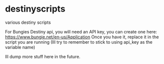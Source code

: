 # destinyscripts
various destiny scripts

For Bungies Destiny api, you will need an API key, you can create one here: https://www.bungie.net/en-us/Application
Once you have it, replace it in the script you are running 
(Ill try to remember to stick to using api_key as the variable name)

Ill dump more stuff here in the future.
